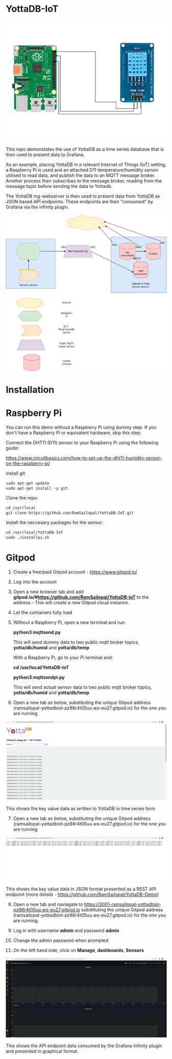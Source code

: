 # YottaDB-IoT

![Alt text](raspberrypi.jpg?raw=true "Raspberry Pi")

This repo demonstates the use of YottaDB as a time series database that is then used to present data to Grafana.

As an example, placing YottaDB in a relevant Internet of Things (IoT) setting, a Raspberry Pi is used and an attached D11 temperature/humidity sensor utilised to read data, and publish the data to an MQTT message broker. Another process then subscribes to the message broker, reading from the message topic before sending the data to Yottadb.

The YottaDB mg-webserver is then used to present data from YottaDB as JSON based API endpoints. These endpoints are then "consumed" by Grafana via the infinity plugin.

![Alt text](yottadb.iot-arch.png?raw=true "Architecture")

# Installation

# Raspberry Pi

You can run this demo without a Raspberry Pi using dummy step. If you don't have a Raspberry Pi or equivalent hardware, skip this step.

Connect the DHT11 (D11) sensor to your Raspberry Pi using the following guide:

https://www.circuitbasics.com/how-to-set-up-the-dht11-humidity-sensor-on-the-raspberry-pi/

Install git:

    sudo apt-get update
    sudo apt-get install -y git

Clone the repo:

    cd /usr/local
    git clone https://github.com/RamSailopal/YottaDB-IoT.git
   
Install the neccesary packages for the sensor:

    cd /usr/local/YottaDB-IoT
    sudo ./installpi.sh
    
 # Gitpod
   
1) Create a free/paid Gitpod account - https://www.gitpod.io/
2) Log into the account
3) Open a new browser tab and add **gitpod.io/#https://github.com/RamSailopal/YottaDB-IoT** to the address - This will create a new Gitpod cloud instance.
4) Let the containers fully load
5) Without a Raspberry Pi, open a new terminal and run:

      **python3 mqttsend.py**
    
   This will send dummy data to two public mqtt broker topics, **yotta/db/humid** and **yotta/db/temp** 
    
   With a Raspberry Pi, go to your Pi terminal and:
    
      **cd /usr/local/YottaDB-IoT**
      
      **python3 mqttsendpi.py**
    
   This will send actual sensor data to two public mqtt broker topics, **yotta/db/humid** and **yotta/db/temp**
    
 6) Open a new tab as below, substituting the unique Gitpod address (ramsailopal-yottadbiot-pz86r4t05uu.ws-eu27.gitpod.io) for the one you are running

 ![Alt text](sensor-glob.JPG?raw=true "Global View")
 
 This shows the key value data as written to YottaDB in time series form
 
 7) Open a new tab as below, substituting the unique Gitpod address (ramsailopal-yottadbiot-pz86r4t05uu.ws-eu27.gitpod.io) for the one you are running
 
 ![Alt text](sensor-api.JPG?raw=true "API View")
 
 This shows the key value data in JSON format presented as a REST API endpoint (more details - https://github.com/RamSailopal/YottaDB-Demo)
 
 8) Open a new tab and naviagate to https://3001-ramsailopal-yottadbiot-pz86r4t05uu.ws-eu27.gitpod.io substituting the unique Gitpod address (ramsailopal-yottadbiot-pz86r4t05uu.ws-eu27.gitpod.io) for the one you are running.

 9) Log in with username **admin** and password **admin**
 
 10) Change the admin password when prompted
 
 11) On the left hand side, click on **Manage**, **dashboards**, **Sensors**
 
 ![Alt text](sensors-graf.JPG?raw=true "Grafana View")
 
 This shows the API endpoint data consumed by the Grafana Infinity plugin and presented in graphical format.

    
